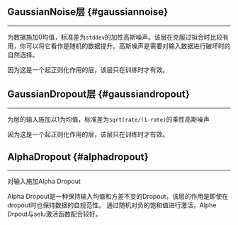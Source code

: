## GaussianNoise层 {#gaussiannoise}

---

为数据施加0均值，标准差为`stddev`的加性高斯噪声。该层在克服过拟合时比较有用，你可以将它看作是随机的数据提升。高斯噪声是需要对输入数据进行破坏时的自然选择。

因为这是一个起正则化作用的层，该层只在训练时才有效。



## GaussianDropout层 {#gaussiandropout}

---

为层的输入施加以1为均值，标准差为`sqrt(rate/(1-rate)`的乘性高斯噪声

因为这是一个起正则化作用的层，该层只在训练时才有效。



## AlphaDropout {#alphadropout}

---

对输入施加Alpha Dropout

Alpha Dropout是一种保持输入均值和方差不变的Dropout，该层的作用是即使在dropout时也保持数据的自规范性。 通过随机对负的饱和值进行激活，Alphe Drpout与selu激活函数配合较好。





